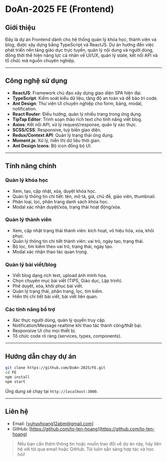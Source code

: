 # DoAn-2025 FE (Frontend)

## Giới thiệu

Đây là dự án Frontend dành cho hệ thống quản lý khóa học, thành viên và blog, được xây dựng bằng TypeScript và ReactJS. Dự án hướng đến việc phát triển nền tảng giáo dục trực tuyến, quản lý nội dung và người dùng, đồng thời thể hiện năng lực cá nhân về UI/UX, quản lý state, kết nối API và tổ chức mã nguồn chuyên nghiệp.

---

## Công nghệ sử dụng

- **ReactJS**: Framework chủ đạo xây dựng giao diện SPA hiện đại.
- **TypeScript**: Kiểm soát kiểu dữ liệu, tăng độ an toàn và dễ bảo trì code.
- **Ant Design**: Thư viện UI chuyên nghiệp cho form, bảng, modal, notification.
- **React Router**: Điều hướng, quản lý nhiều trang trong ứng dụng.
- **TipTap Editor**: Trình soạn thảo rich text cho tính năng viết blog.
- **Axios**: Kết nối API, xử lý request/response, quản lý xác thực.
- **SCSS/CSS**: Responsive, tuỳ biến giao diện.
- **Redux/Context API**: Quản lý trạng thái ứng dụng.
- **Moment.js**: Xử lý, hiển thị dữ liệu thời gian.
- **Ant Design Icons**: Bộ icon đồng bộ UI.

---

## Tính năng chính

### Quản lý khóa học
- Xem, tạo, cập nhật, xóa, duyệt khóa học.
- Quản lý thông tin chi tiết: tên, mô tả, giá, chủ đề, giáo viên, thumbnail.
- Phân loại, lọc, phân trang danh sách khóa học.
- Modal xác nhận duyệt/xóa, trạng thái hoạt động/xóa.

### Quản lý thành viên
- Xem, cập nhật trạng thái thành viên: kích hoạt, vô hiệu hóa, xóa, khôi phục.
- Quản lý thông tin chi tiết thành viên: vai trò, ngày tạo, trạng thái.
- Bộ lọc, tìm kiếm theo vai trò, trạng thái, ngày tạo.
- Modal xác nhận thao tác quan trọng.

### Quản lý bài viết/blog
- Viết blog dạng rich text, upload ảnh minh họa.
- Chọn chuyên mục bài viết (TIPS, Giáo dục, Lập trình).
- Phê duyệt, xóa, khôi phục bài viết.
- Quản lý trạng thái, phân trang, lọc, tìm kiếm.
- Hiển thị chi tiết bài viết, bài viết liên quan.

### Các tính năng bổ trợ
- Xác thực người dùng, quản lý quyền truy cập.
- Notification/Message realtime khi thao tác thành công/thất bại.
- Responsive UI cho mọi thiết bị.
- Tổ chức code rõ ràng (services, types, components).

---

## Hướng dẫn chạy dự án

```bash
git clone https://github.com/DoAn-2025/FE.git
cd FE
npm install
npm start
```
Ứng dụng sẽ chạy tại `http://localhost:3000`.

---

## Liên hệ

- Email: [vuhuyhoang12abm@gmail.com]
- GitHub: [https://github.com/to-ten-hoang](https://github.com/to-ten-hoang)

> Nếu bạn cần thêm thông tin hoặc muốn trao đổi về dự án này, hãy liên hệ với tôi qua email hoặc GitHub. Tôi luôn sẵn sàng hợp tác và học hỏi!
